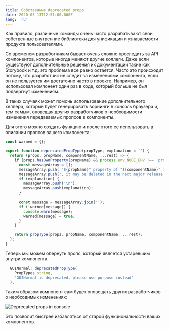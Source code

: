 ```yaml
---
title: Собственные deprecated props
date: 2020-05-13T12:51:00.000Z
lang: 'ru'
---
```

Как правило, различные команды очень часто разрабатывают свои собственные внутренние библиотеки для унификации и узнаваемости продукта пользователями. 

Со временем разработчикам бывает очень сложно проследить за API компонентов, которые иногда меняют другие коллеги. Даже если существуют дополнительные решения их документации такие как Storybook и т.д. это проблема все равно остается. Часто это происходит потому, что разработчик не следит за изменениями компонента, если он не пользуется им достаточно часто в проекте. Например, он использовал компонент один раз в коде, который больше не был подвергнут изменениям.

В таких случаях может помочь использование дополнительного хелпера, который будет генерировать ворнинги в консоль браузера и, тем самым, оповещая других разработчиков о необходимости изменения передаваемых пропсов в компоненты. 

Для этого можно создать функцию и после этого ее использовать в описании пропсов вашего компонента:

```javascript
const warned = {};        

export function deprecatedPropType(propType, explanation = '') {
  return (props, propName, componentName, ...rest) => {
    if (props.hasOwnProperty(propName) && process.env.NODE_ENV !== 'production') {
      const messageArray = [];
      messageArray.push(`"${propName}" property of "${componentName}" is deprecated`);
      messageArray.push(', it may be deleted in the next major release');
      if (explanation) {
        messageArray.push('\n');
        messageArray.push(explanation);
      }

      const message = messageArray.join('');
      if (!warned[message]) {
        console.warn(message);
        warned[message] = true;
      }
    }

    return propType(props, propName, componentName, ...rest);
  };
}
```

Теперь мы можем обернуть пропс, который является устаревшим внутри компонента.

```javascript
  GUINormal: deprecatedPropType(
    PropTypes.string,
    'GUINormal is deprecated, please use purpose instead'
  ),
```

Таким образом компонент сам будет оповещать других разработчиков о необходимых изменениях:

![Deprecated props in console](./dep.jpg)

Это позволит быстрее избавляться от старой функциональности ваших компонентов.
